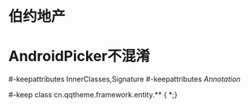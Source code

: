 # 伯约地产
# AndroidPicker不混淆
#-keepattributes InnerClasses,Signature
#-keepattributes *Annotation*

#-keep class cn.qqtheme.framework.entity.** { *;}